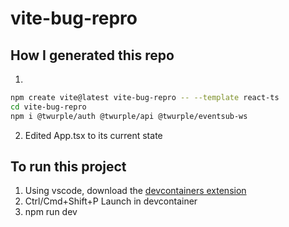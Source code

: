 # vite-bug-repro
## How I generated this repo
1.

```bash
npm create vite@latest vite-bug-repro -- --template react-ts
cd vite-bug-repro
npm i @twurple/auth @twurple/api @twurple/eventsub-ws
```

2. Edited App.tsx to its current state

## To run this project
1. Using vscode, download the [devcontainers extension](https://marketplace.visualstudio.com/items?itemName=ms-vscode-remote.remote-containers)
2. Ctrl/Cmd+Shift+P Launch in devcontainer
3. npm run dev